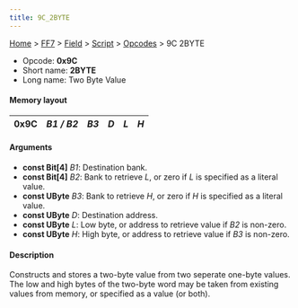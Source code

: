 ```yaml
---
title: 9C_2BYTE
---
```


[Home](../../../../Main_Page.md) > [FF7](../../../../FF7.md) > [Field](../../../Field.md) > [Script](../../Script.md) > [Opcodes](../Opcodes.md) > 9C 2BYTE

-   Opcode: **0x9C**
-   Short name: **2BYTE**
-   Long name: Two Byte Value

#### Memory layout

| 0x9C | *B1 / B2* | *B3* | *D* | *L* | *H* |
|------|-----------|------|-----|-----|-----|

#### Arguments

-   **const Bit\[4\]** *B1*: Destination bank.
-   **const Bit\[4\]** *B2*: Bank to retrieve *L*, or zero if *L* is specified as a literal value.
-   **const UByte** *B3*: Bank to retrieve *H*, or zero if *H* is specified as a literal value.
-   **const UByte** *D*: Destination address.
-   **const UByte** *L*: Low byte, or address to retrieve value if *B2* is non-zero.
-   **const UByte** *H*: High byte, or address to retrieve value if *B3* is non-zero.

#### Description

Constructs and stores a two-byte value from two seperate one-byte values. The low and high bytes of the two-byte word may be taken from existing values from memory, or specified as a value (or both).
